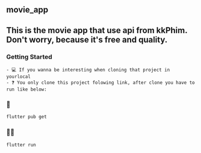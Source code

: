 ## movie_app

## This is the movie app that use api from kkPhim. Don't worry, because it's free and quality.

### Getting Started
    - 💻 If you wanna be interesting when cloning that project in yourlocal
    - ❓ You only clone this project folowing link, after clone you have to run like below:
### 🐳
```bash
flutter pub get
```
### 🏃🏼
```bash
flutter run
```
